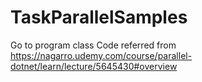# TaskParallelSamples
Go to program class
Code referred from https://nagarro.udemy.com/course/parallel-dotnet/learn/lecture/5645430#overview
